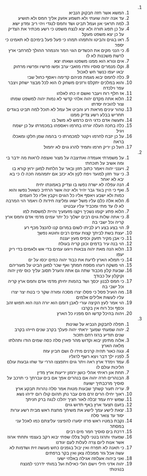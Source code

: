 <ol dir="rtl">
  <li>
    <ol>
      <li>המשא אשר חזה חבקוק הנביא׃</li>
      <li>עד אנה יהוה שועתי ולא תשמע אזעק אליך חמס ולא תושיע׃</li>
      <li>למה תראני און ועמל תביט ושד וחמס לנגדי ויהי ריב ומדון ישא׃</li>
      <li>על כן תפוג תורה ולא יצא לנצח משפט כי רשע מכתיר את הצדיק על כן יצא משפט מעקל׃</li>
      <li>ראו בגוים והביטו והתמהו תמהו כי פעל פעל בימיכם לא תאמינו כי יספר׃</li>
      <li>כי הנני מקים את הכשדים הגוי המר והנמהר ההולך למרחבי ארץ לרשת משכנות לא לו׃</li>
      <li>אים ונורא הוא ממנו משפטו ושאתו יצא׃</li>
      <li>וקלו מנמרים סוסיו וחדו מזאבי ערב ופשו פרשיו ופרשיו מרחוק יבאו יעפו כנשר חש לאכול׃</li>
      <li>כלה לחמס יבוא מגמת פניהם קדימה ויאסף כחול שבי׃</li>
      <li>והוא במלכים יתקלס ורזנים משחק לו הוא לכל מבצר ישחק ויצבר עפר וילכדה׃</li>
      <li>אז חלף רוח ויעבר ואשם זו כחו לאלהו׃</li>
      <li>הלוא אתה מקדם יהוה אלהי קדשי לא נמות יהוה למשפט שמתו וצור להוכיח יסדתו׃</li>
      <li>טהור עינים מראות רע והביט אל עמל לא תוכל למה תביט בוגדים תחריש בבלע רשע צדיק ממנו׃</li>
      <li>ותעשה אדם כדגי הים כרמש לא משל בו׃</li>
      <li>כלה בחכה העלה יגרהו בחרמו ויאספהו במכמרתו על כן ישמח ויגיל׃</li>
      <li>על כן יזבח לחרמו ויקטר למכמרתו כי בהמה שמן חלקו ומאכלו בראה׃</li>
      <li>העל כן יריק חרמו ותמיד להרג גוים לא יחמול׃</li>
    </ol>
  </li>
  <li>
    <ol>
      <li>על משמרתי אעמדה ואתיצבה על מצור ואצפה לראות מה ידבר בי ומה אשיב על תוכחתי׃</li>
      <li>ויענני יהוה ויאמר כתוב חזון ובאר על הלחות למען ירוץ קורא בו׃</li>
      <li>כי עוד חזון למועד ויפח לקץ ולא יכזב אם יתמהמה חכה לו כי בא יבא לא יאחר׃</li>
      <li>הנה עפלה לא ישרה נפשו בו וצדיק באמונתו יחיה׃</li>
      <li>ואף כי היין בוגד גבר יהיר ולא ינוה אשר הרחיב כשאול נפשו והוא כמות ולא ישבע ויאסף אליו כל הגוים ויקבץ אליו כל העמים׃</li>
      <li>הלוא אלה כלם עליו משל ישאו ומליצה חידות לו ויאמר הוי המרבה לא לו עד מתי ומכביד עליו עבטיט׃</li>
      <li>הלוא פתע יקומו נשכיך ויקצו מזעזעיך והיית למשסות למו׃</li>
      <li>כי אתה שלות גוים רבים ישלוך כל יתר עמים מדמי אדם וחמס ארץ קריה וכל ישבי בה׃</li>
      <li>הוי בצע בצע רע לביתו לשום במרום קנו להנצל מכף רע׃</li>
      <li>יעצת בשת לביתך קצות עמים רבים וחוטא נפשך׃</li>
      <li>כי אבן מקיר תזעק וכפיס מעץ יעננה׃</li>
      <li>הוי בנה עיר בדמים וכונן קריה בעולה׃</li>
      <li>הלוא הנה מאת יהוה צבאות וייגעו עמים בדי אש ולאמים בדי ריק יעפו׃</li>
      <li>כי תמלא הארץ לדעת את כבוד יהוה כמים יכסו על ים׃</li>
      <li>הוי משקה רעהו מספח חמתך ואף שכר למען הביט על מעוריהם׃</li>
      <li>שבעת קלון מכבוד שתה גם אתה והערל תסוב עליך כוס ימין יהוה וקיקלון על כבודך׃</li>
      <li>כי חמס לבנון יכסך ושד בהמות יחיתן מדמי אדם וחמס ארץ קריה וכל ישבי בה׃</li>
      <li>מה הועיל פסל כי פסלו יצרו מסכה ומורה שקר כי בטח יצר יצרו עליו לעשות אלילים אלמים׃</li>
      <li>הוי אמר לעץ הקיצה עורי לאבן דומם הוא יורה הנה הוא תפוש זהב וכסף וכל רוח אין בקרבו׃</li>
      <li>ויהוה בהיכל קדשו הס מפניו כל הארץ׃</li>
    </ol>
  </li>
  <li>
    <ol>
      <li>תפלה לחבקוק הנביא על שגינות׃</li>
      <li>יהוה שמעתי שמעך יראתי יהוה פעלך בקרב שנים חייהו בקרב שנים תודיע ברגז רחם תזכור׃</li>
      <li>אלוה מתימן יבוא וקדוש מהר פארן סלה כסה שמים הודו ותהלתו מלאה הארץ׃</li>
      <li>ונגה כאור תהיה קרנים מידו לו ושם חביון עזה׃</li>
      <li>לפניו ילך דבר ויצא רשף לרגליו׃</li>
      <li>עמד וימדד ארץ ראה ויתר גוים ויתפצצו הררי עד שחו גבעות עולם הליכות עולם לו׃</li>
      <li>תחת און ראיתי אהלי כושן ירגזון יריעות ארץ מדין׃</li>
      <li>הבנהרים חרה יהוה אם בנהרים אפך אם בים עברתך כי תרכב על סוסיך מרכבתיך ישועה׃</li>
      <li>עריה תעור קשתך שבעות מטות אמר סלה נהרות תבקע ארץ׃</li>
      <li>ראוך יחילו הרים זרם מים עבר נתן תהום קולו רום ידיהו נשא׃</li>
      <li>שמש ירח עמד זבלה לאור חציך יהלכו לנגה ברק חניתך׃</li>
      <li>בזעם תצעד ארץ באף תדוש גוים׃</li>
      <li>יצאת לישע עמך לישע את משיחך מחצת ראש מבית רשע ערות יסוד עד צואר סלה׃</li>
      <li>נקבת במטיו ראש פרזו יסערו להפיצני עליצתם כמו לאכל עני במסתר׃</li>
      <li>דרכת בים סוסיך חמר מים רבים׃</li>
      <li>שמעתי ותרגז בטני לקול צללו שפתי יבוא רקב בעצמי ותחתי ארגז אשר אנוח ליום צרה לעלות לעם יגודנו׃</li>
      <li>כי תאנה לא תפרח ואין יבול בגפנים כחש מעשה זית ושדמות לא עשה אכל גזר ממכלה צאן ואין בקר ברפתים׃</li>
      <li>ואני ביהוה אעלוזה אגילה באלהי ישעי׃</li>
      <li>יהוה אדני חילי וישם רגלי כאילות ועל במותי ידרכני למנצח בנגינותי׃</li>
    </ol>
  </li>
</ol>
